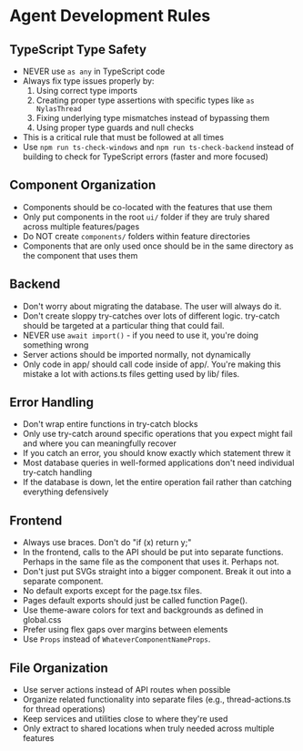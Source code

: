 # Agent Development Rules

## TypeScript Type Safety

- NEVER use `as any` in TypeScript code
- Always fix type issues properly by:
  1. Using correct type imports
  2. Creating proper type assertions with specific types like `as NylasThread`
  3. Fixing underlying type mismatches instead of bypassing them
  4. Using proper type guards and null checks
- This is a critical rule that must be followed at all times
- Use `npm run ts-check-windows` and `npm run ts-check-backend` instead of building to check for TypeScript errors (faster and more focused)

## Component Organization

- Components should be co-located with the features that use them
- Only put components in the root `ui/` folder if they are truly shared across multiple features/pages
- Do NOT create `components/` folders within feature directories
- Components that are only used once should be in the same directory as the component that uses them

## Backend

- Don't worry about migrating the database. The user will always do it.
- Don't create sloppy try-catches over lots of different logic. try-catch should be targeted at a particular thing that could fail.
- NEVER use `await import()` - if you need to use it, you're doing something wrong
- Server actions should be imported normally, not dynamically
- Only code in app/ should call code inside of app/. You're making this mistake a lot with actions.ts files getting used by lib/ files.

## Error Handling

- Don't wrap entire functions in try-catch blocks
- Only use try-catch around specific operations that you expect might fail and where you can meaningfully recover
- If you catch an error, you should know exactly which statement threw it
- Most database queries in well-formed applications don't need individual try-catch handling
- If the database is down, let the entire operation fail rather than catching everything defensively

## Frontend

- Always use braces. Don't do "if (x) return y;"
- In the frontend, calls to the API should be put into separate functions. Perhaps in the same file as the component that uses it. Perhaps not.
- Don't just put SVGs straight into a bigger component. Break it out into a separate component.
- No default exports except for the page.tsx files.
- Pages default exports should just be called function Page().
- Use theme-aware colors for text and backgrounds as defined in global.css
- Prefer using flex gaps over margins between elements
- Use `Props` instead of `WhateverComponentNameProps`.

## File Organization

- Use server actions instead of API routes when possible
- Organize related functionality into separate files (e.g., thread-actions.ts for thread operations)
- Keep services and utilities close to where they're used
- Only extract to shared locations when truly needed across multiple features
